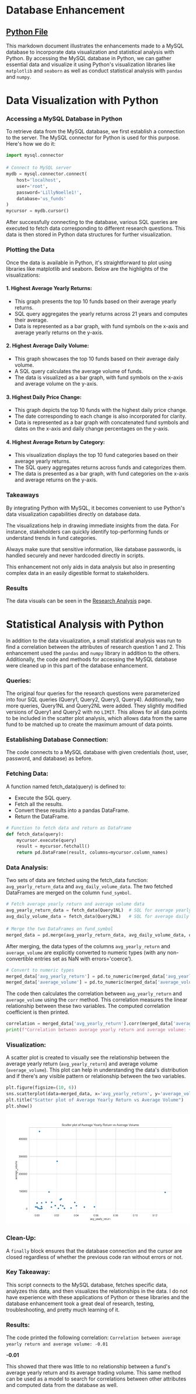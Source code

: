 # Database Enhancement
## [Python File](/Resources/Enhancements.py)
This markdown document illustrates the enhancements made to a MySQL database to incorporate data visualization and statistical analysis with Python. By accessing the MySQL database in Python, we can gather essential data and visualize it using Python's visualization libraries like `matplotlib` and `seaborn` as well as conduct statistical analysis with `pandas` and `numpy`.

# Data Visualization with Python

### Accessing a MySQL Database in Python
To retrieve data from the MySQL database, we first establish a connection to the server. The MySQL connector for Python is used for this purpose. Here's how we do it:

```python
import mysql.connector

# Connect to MySQL server
mydb = mysql.connector.connect(
    host='localhost',
    user='root',
    password='LillyNoelle1!',
    database='us_funds'
)
mycursor = mydb.cursor()
```

After successfully connecting to the database, various SQL queries are executed to fetch data corresponding to different research questions. This data is then stored in Python data structures for further visualization.

### Plotting the Data
Once the data is available in Python, it's straightforward to plot using libraries like matplotlib and seaborn. Below are the highlights of the visualizations:

#### 1. Highest Average Yearly Returns:
- This graph presents the top 10 funds based on their average yearly returns.
- SQL query aggregates the yearly returns across 21 years and computes their average.
- Data is represented as a bar graph, with fund symbols on the x-axis and average yearly returns on the y-axis.

#### 2. Highest Average Daily Volume:
- This graph showcases the top 10 funds based on their average daily volume.
- A SQL query calculates the average volume of funds.
- The data is visualized as a bar graph, with fund symbols on the x-axis and average volume on the y-axis.

#### 3. Highest Daily Price Change:
- This graph depicts the top 10 funds with the highest daily price change.
- The date corresponding to each change is also incorporated for clarity.
- Data is represented as a bar graph with concatenated fund symbols and dates on the x-axis and daily change percentages on the y-axis.

#### 4. Highest Average Return by Category:
- This visualization displays the top 10 fund categories based on their average yearly returns.
- The SQL query aggregates returns across funds and categorizes them.
- The data is presented as a bar graph, with fund categories on the x-axis and average returns on the y-axis.

### Takeaways
By integrating Python with MySQL, it becomes convenient to use Python's data visualization capabilities directly on database data.

The visualizations help in drawing immediate insights from the data. For instance, stakeholders can quickly identify top-performing funds or understand trends in fund categories.

Always make sure that sensitive information, like database passwords, is handled securely and never hardcoded directly in scripts.

This enhancement not only aids in data analysis but also in presenting complex data in an easily digestible format to stakeholders.

### Results

The data visuals can be seen in the [Research Analysis](Research_Analysis.md) page.

# Statistical Analysis with Python

In addition to the data visualization, a small statistical analysis was run to find a correlation between the attributes of research question 1 and 2. This enhancement used the `pandas` and `numpy` library in addition to the others. Additionally, the code and methods for accessing the MySQL database were cleaned up in this part of the database enhancement.

### Queries:
The original four queries for the research questions were parameterized into four SQL queries (Query1, Query2, Query3, Query4). Additionally, two more queries, Query1NL and Query2NL were added. They slightly modified versions of Query1 and Query2 with no `LIMIT`. This allows for all data points to be included in the scatter plot analysis, which allows data from the same fund to be matched up to create the maximum amount of data points.

### Establishing Database Connection:
The code connects to a MySQL database with given credentials (host, user, password, and database) as before.

### Fetching Data:
A function named fetch_data(query) is defined to:
- Execute the SQL query.
- Fetch all the results.
- Convert these results into a pandas DataFrame.
- Return the DataFrame.

```python
# Function to fetch data and return as DataFrame
def fetch_data(query):
    mycursor.execute(query)
    result = mycursor.fetchall()
    return pd.DataFrame(result, columns=mycursor.column_names)
```

### Data Analysis:
Two sets of data are fetched using the fetch_data function: `avg_yearly_return_data` and `avg_daily_volume_data`.
The two fetched DataFrames are merged on the column `fund_symbol`.

```python
# Fetch average yearly return and average volume data
avg_yearly_return_data = fetch_data(Query1NL)  # SQL for average yearly return
avg_daily_volume_data = fetch_data(Query2NL)   # SQL for average daily volume

# Merge the two DataFrames on fund_symbol
merged_data = pd.merge(avg_yearly_return_data, avg_daily_volume_data, on="fund_symbol")
```

After merging, the data types of the columns `avg_yearly_return` and `average_volume` are explicitly converted to numeric types (with any non-convertible entries set as NaN with errors='coerce').

```python
# Convert to numeric types
merged_data['avg_yearly_return'] = pd.to_numeric(merged_data['avg_yearly_return'], errors='coerce')
merged_data['average_volume'] = pd.to_numeric(merged_data['average_volume'], errors='coerce')
```

The code then calculates the correlation between `avg_yearly_return` and `average_volume` using the `corr` method. This correlation measures the linear relationship between these two variables. The computed correlation coefficient is then printed.

```python
correlation = merged_data['avg_yearly_return'].corr(merged_data['average_volume'])
print(f"Correlation between average yearly return and average volume: {correlation:.2f}")
```

### Visualization:
A scatter plot is created to visually see the relationship between the average yearly return (`avg_yearly_return`) and average volume (`average_volume`). This plot can help in understanding the data's distribution and if there's any visible pattern or relationship between the two variables.

```python
plt.figure(figsize=(10, 6))
sns.scatterplot(data=merged_data, x='avg_yearly_return', y='average_volume')
plt.title("Scatter plot of Average Yearly Return vs Average Volume")
plt.show()
```

![Stat Analysis Scatter Plot](/Resources/Scatter_Plot_1.png)

### Clean-Up:
A `finally` block ensures that the database connection and the cursor are closed regardless of whether the previous code ran without errors or not.

### Key Takeaway:
This script connects to the MySQL database, fetches specific data, analyzes this data, and then visualizes the relationships in the data. I do not have experience with these applications of Python or these libraries and the database enhancement took a great deal of research, testing, troubleshooting, and pretty much learning of it.

### Results:
The code printed the following correlation:
`Correlation between average yearly return and average volume: -0.01`

**-0.01**

This showed that there was little to no relationship between a fund's average yearly return and its average trading volume. This same method can be used as a model to search for correlations between other attributes and computed data from the database as well.
